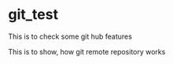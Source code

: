# git_test
This is to check some git hub features

This is to show, how git remote repository works
